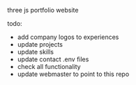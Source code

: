three js portfolio website

todo:
 - add company logos to experiences
 - update projects
 - update skills
 - update contact .env files
 - check all functionality
 - update webmaster to point to this repo